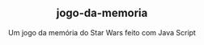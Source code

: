 <div align = "center">
  <h2>jogo-da-memoria</h2>
Um jogo da memória do Star Wars feito com Java Script
</div>

